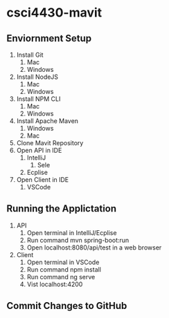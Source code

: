 # csci4430-mavit
## Enviornment Setup
1. Install Git
   1. Mac
   2. Windows
2. Install NodeJS
   1. Mac
   2. Windows
3. Install NPM CLI
   1. Mac
   2. Windows
4. Install Apache Maven
   1. Windows
   2. Mac
5. Clone Mavit Repository
6. Open API in IDE
   1. IntelliJ
      1. Sele
   2. Ecplise
7. Open Client in IDE
   1. VSCode

## Running the Applictation
1. API
   1. Open terminal in IntelliJ/Ecplise
   2. Run command mvn spring-boot:run
   3. Open localhost:8080/api/test in a web browser
2. Client
   1. Open terminal in VSCode
   2. Run command npm install
   3. Run command ng serve
   4. Vist localhost:4200

## Commit Changes to GitHub
